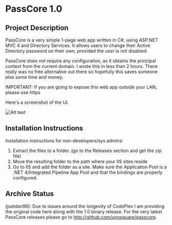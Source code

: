 # PassCore 1.0

## Project Description

PassCore is a very simple 1-page web app written in C#, using ASP.NET MVC 4 and Directory Services. It allows users to change their Active Directory password on their own, provided the user is not disabled.

PassCore does not require any configuration, as it obtains the principal context from the current domain. I wrote this in less than 2 hours. There really was no free alternative out there so hopefully this saves someone else some time and money.

IMPORTANT: If you are going to expose this web app outside your LAN, please use https

Here's a screenshot of the UI.

![Alt text](/../main/unopasscore-screenshot.png?raw=true "PassCore screenshot")

## Installation Instructions

Installation instructions for non-developers/sys admins:

1. Extract the files to a folder. (go to the Releases section and get the zip file)
2. Move the resulting folder to the path where your IIS sites reside
3. Go to IIS and add the folder as a site. Make sure the Application Pool is a .NET 4/Integrated Pipeline App Pool and that the bindings are properly configured.

## Archive Status

(justdan96): Due to issues around the longevity of CodePlex I am providing the original code here along with the 1.0 binary release. For the very latest PassCore releases please go to http://github.com/unosquare/passcore.
